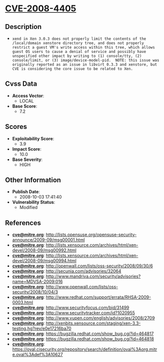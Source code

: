 
# [CVE-2008-4405](https://cve.mitre.org/cgi-bin/cvename.cgi?name=CVE-2008-4405)

## Description

- `xend in Xen 3.0.3 does not properly limit the contents of the /local/domain xenstore directory tree, and does not properly restrict a guest VM's write access within this tree, which allows guest OS users to cause a denial of service and possibly have unspecified other impact by writing to (1) console/tty, (2) console/limit, or (3) image/device-model-pid.  NOTE: this issue was originally reported as an issue in libvirt 0.3.3 and xenstore, but CVE is considering the core issue to be related to Xen.`

## Cvss Data

- **Access Vector**:
  - LOCAL
- **Base Score**:
  - 7.2

## Scores

- **Exploitability Score**:
  - 3.9
- **Impact Score**:
  - 10.0
- **Base Severity**:
  - HIGH

## Other Information

- **Publish Date**:
  - 2008-10-03 17:41:40
- **Vulnerability Status**:
  - Modified

## References

- **cve@mitre.org**: http://lists.opensuse.org/opensuse-security-announce/2009-09/msg00001.html
- **cve@mitre.org**: http://lists.xensource.com/archives/html/xen-devel/2008-09/msg00992.html
- **cve@mitre.org**: http://lists.xensource.com/archives/html/xen-devel/2008-09/msg00994.html
- **cve@mitre.org**: http://openwall.com/lists/oss-security/2008/09/30/6
- **cve@mitre.org**: http://secunia.com/advisories/32064
- **cve@mitre.org**: http://www.mandriva.com/security/advisories?name=MDVSA-2009:016
- **cve@mitre.org**: http://www.openwall.com/lists/oss-security/2008/10/04/3
- **cve@mitre.org**: http://www.redhat.com/support/errata/RHSA-2009-0003.html
- **cve@mitre.org**: http://www.securityfocus.com/bid/31499
- **cve@mitre.org**: http://www.securitytracker.com/id?1020955
- **cve@mitre.org**: http://www.vupen.com/english/advisories/2008/2709
- **cve@mitre.org**: http://xenbits.xensource.com/staging/xen-3.3-testing.hg?rev/e0e17216ba70
- **cve@mitre.org**: https://bugzilla.redhat.com/show_bug.cgi?id=464817
- **cve@mitre.org**: https://bugzilla.redhat.com/show_bug.cgi?id=464818
- **cve@mitre.org**: https://oval.cisecurity.org/repository/search/definition/oval%3Aorg.mitre.oval%3Adef%3A10627
